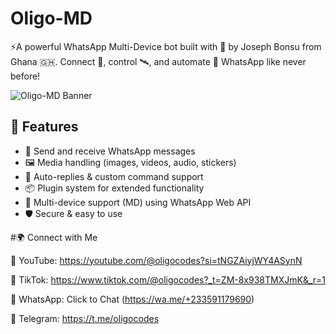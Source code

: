 # Oligo-MD
⚡A powerful WhatsApp Multi-Device bot built with 💚 by Joseph Bonsu from Ghana 🇬🇭. Connect 🔗, control 🛰, and automate 🔧 WhatsApp like never before! 

![Oligo-MD Banner](https://i.postimg.cc/765nFVKh/file-0000000072a861f89e02c20d4c7fa759.png)

## 🔧 Features
- 💬 Send and receive WhatsApp messages
- 🖼️ Media handling (images, videos, audio, stickers)
- 🔁 Auto-replies & custom command support
- 📦 Plugin system for extended functionality
- 📱 Multi-device support (MD) using WhatsApp Web API
- 🛡️ Secure & easy to use

#🌍 Connect with Me

🧠 YouTube: https://youtube.com/@oligocodes?si=tNGZAiyjWY4ASynN

🎵 TikTok: https://www.tiktok.com/@oligocodes?_t=ZM-8x938TMXJmK&_r=1

📲 WhatsApp: Click to Chat (https://wa.me/+233591179690)

🧠 Telegram: https://t.me/oligocodes
